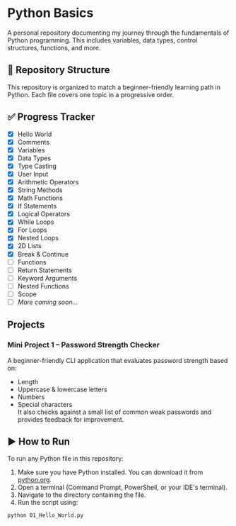 # Python Basics
A personal repository documenting my journey through the fundamentals of Python programming. This includes variables, data types, control structures, functions, and more.


## 📁 Repository Structure

This repository is organized to match a beginner-friendly learning path in Python. Each file covers one topic in a progressive order.

## ✅ Progress Tracker

- [x] Hello World
- [x] Comments
- [x] Variables
- [x] Data Types
- [x] Type Casting
- [x] User Input
- [x] Arithmetic Operators
- [x] String Methods
- [x] Math Functions
- [x] If Statements
- [x] Logical Operators
- [x] While Loops
- [x] For Loops
- [x] Nested Loops
- [x] 2D Lists
- [x] Break & Continue
- [ ] Functions
- [ ] Return Statements
- [ ] Keyword Arguments
- [ ] Nested Functions
- [ ] Scope
- [ ] *More coming soon...*

## Projects
### Mini Project 1 – Password Strength Checker
A beginner-friendly CLI application that evaluates password strength based on:
- Length
- Uppercase & lowercase letters
- Numbers
- Special characters  
It also checks against a small list of common weak passwords and provides feedback for improvement.


## ▶️ How to Run

To run any Python file in this repository:

1. Make sure you have Python installed. You can download it from [python.org](https://www.python.org/).
2. Open a terminal (Command Prompt, PowerShell, or your IDE's terminal).
3. Navigate to the directory containing the file.
4. Run the script using:

```bash
python 01_Hello_World.py

